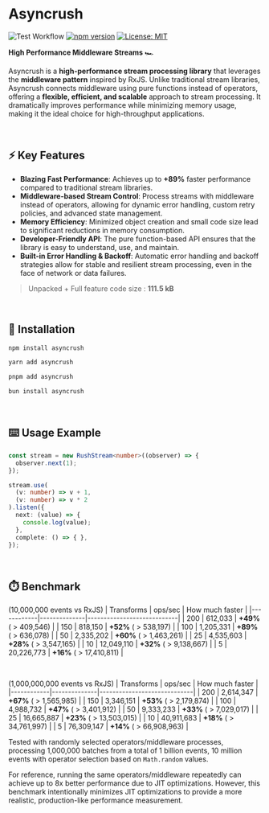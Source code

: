 # Asyncrush

![Test Workflow](https://github.com/miinhho/Asyncrush/actions/workflows/test-flow.yml/badge.svg)
[![npm version](https://badge.fury.io/js/asyncrush.svg?v=3.0.0)](https://www.npmjs.com/package/asyncrush)
[![License: MIT](https://img.shields.io/badge/License-MIT-yellow.svg)](https://opensource.org/licenses/MIT)


**High Performance Middleware Streams** 🏎️

Asyncrush is a **high-performance stream processing library** that leverages the **middleware pattern** inspired by RxJS. Unlike traditional stream libraries, Asyncrush connects middleware using pure functions instead of operators, offering a **flexible, efficient, and scalable** approach to stream processing. It dramatically improves performance while minimizing memory usage, making it the ideal choice for high-throughput applications.

<br>

## ⚡ Key Features
- **Blazing Fast Performance**: Achieves up to **+89%** faster performance compared to traditional stream libraries.
- **Middleware-based Stream Control**: Process streams with middleware instead of operators, allowing for dynamic error handling, custom retry policies, and advanced state management.
- **Memory Efficiency**: Minimized object creation and small code size lead to significant reductions in memory consumption.
- **Developer-Friendly API**: The pure function-based API ensures that the library is easy to understand, use, and maintain.
- **Built-in Error Handling & Backoff**: Automatic error handling and backoff strategies allow for stable and resilient stream processing, even in the face of network or data failures.  

> Unpacked + Full feature code size : **111.5 kB**  

<br>

## 💾 Installation
```bash
npm install asyncrush
```
```bash
yarn add asyncrush
```
```bash
pnpm add asyncrush
```
```bash
bun install asyncrush
```

<br>

## ⌨️ Usage Example
```typescript
const stream = new RushStream<number>((observer) => {
  observer.next(1);
});

stream.use(
  (v: number) => v + 1,
  (v: number) => v * 2
).listen({
  next: (value) => {
    console.log(value);
  },
  complete: () => { },
});
```

<br>


## ⏱️ Benchmark

(10,000,000 events vs RxJS)
| Transforms | ops/sec      | How much faster            |
|------------|--------------|----------------------------|
| 200        | 612,033      | **+49%** ( > 409,546)      |
| 150        | 818,150      | **+52%** ( > 538,197)      |
| 100        | 1,205,331    | **+89%** ( > 636,078)      |
| 50         | 2,335,202    | **+60%** ( > 1,463,261)    |
| 25         | 4,535,603    | **+28%** ( > 3,547,165)    |
| 10         | 12,049,110   | **+32%** ( > 9,138,667)    |
| 5          | 20,226,773   | **+16%** ( > 17,410,811)   |

<br>

(1,000,000,000 events vs RxJS)
| Transforms | ops/sec      | How much faster             |
|------------|--------------|-----------------------------|
| 200        | 2,614,347    | **+67%** ( > 1,565,985)     |
| 150        | 3,346,151    | **+53%** ( > 2,179,874)     |
| 100        | 4,988,732    | **+47%** ( > 3,401,912)     |
| 50         | 9,333,233    | **+33%** ( > 7,029,017)     |
| 25         | 16,665,887   | **+23%** ( > 13,503,015)    |
| 10         | 40,911,683   | **+18%** ( > 34,761,997)    |
| 5          | 76,309,147   | **+14%** ( > 66,908,963)    |

Tested with randomly selected operators/middleware processes,
processing 1,000,000 batches from a total of 1 billion events, 10 million events
with operator selection based on `Math.random` values.

For reference, running the same operators/middleware repeatedly
can achieve up to 8x better performance due to JIT optimizations.
However, this benchmark intentionally minimizes JIT optimizations
to provide a more realistic, production-like performance measurement.

